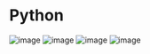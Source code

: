 # Python
![image](https://github.com/user-attachments/assets/6fdffff1-ee21-44b5-bfd7-5a6f7c5c40f0)
![image](https://github.com/user-attachments/assets/1778097c-0f2d-428f-99a4-b1370baceec4)
![image](https://github.com/user-attachments/assets/bae46a8d-9fba-4a88-b1ed-cf9b827d0f9d)
![image](https://github.com/user-attachments/assets/0ae81497-7d09-496c-be54-f3cf7dcb753e)
